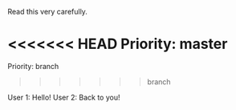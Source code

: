 Read this very carefully.

<<<<<<< HEAD
Priority: master
=======
Priority: branch
>>>>>>> branch

User 1: Hello!
User 2: Back to you!